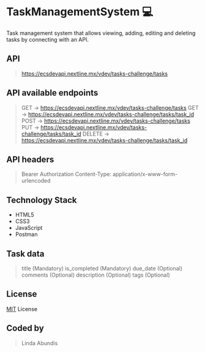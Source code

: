 # TaskManagementSystem 💻
Task management system that allows viewing, adding, editing and deleting tasks by connecting with an API.

## API
> https://ecsdevapi.nextline.mx/vdev/tasks-challenge/tasks

## API available endpoints
> GET -> https://ecsdevapi.nextline.mx/vdev/tasks-challenge/tasks
> GET -> https://ecsdevapi.nextline.mx/vdev/tasks-challenge/tasks/task_id
> POST -> https://ecsdevapi.nextline.mx/vdev/tasks-challenge/tasks
> PUT -> https://ecsdevapi.nextline.mx/vdev/tasks-challenge/tasks/task_id
> DELETE -> https://ecsdevapi.nextline.mx/vdev/tasks-challenge/tasks/task_id


## API headers
> Bearer Authorization
> Content-Type: application/x-www-form-urlencoded


## Technology Stack
* HTML5
* CSS3
* JavaScript
* Postman

## Task data
> title (Mandatory)
> is_completed (Mandatory)
> due_date (Optional)
> comments (Optional)
> description (Optional)
> tags (Optional)


## License
[MIT](https://github.com/git/git-scm.com/blob/main/MIT-LICENSE.txt) License


## Coded by
> Linda Abundis
